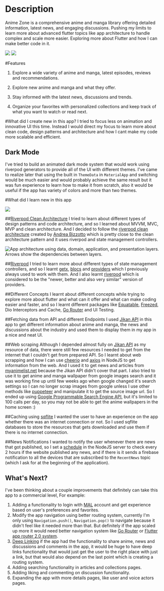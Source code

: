# Description
Anime Zone is a comprehensive anime and manga library offering detailed information, latest news, and engaging discussions.
Pushing my limits to learn more about advanced flutter topics like app architecture to handle complex and scale more easier.
Exploring more about Flutter and how I can make better code in it.

![](https://github.com/IsmailIbrahim5/Peach/blob/main/readme_resources/Version%203.0.png)
![](https://github.com/IsmailIbrahim5/Peach/blob/main/readme_resources/Version%203.0.png)


#Features

1. Explore a wide variety of anime and manga, latest episodes, reviews and recommendations.

2. Explore new anime and manga and what they offer.

3. Stay informed with the latest news, discussions and trends.

4. Organize your favorites with personalized collections and keep track of what you want to watch or read next.


#What did I create new in this app?
I tried to focus less on animation and innovative UI this time. Instead I would direct my focus to learn more about clean code, design patterns and architecture and how I cant make my code more scalable and efficient.


## Dark Mode
I've tried to build an animated dark mode system that would work using riverpod generators to provide all of the UI with different themes.
I've came to realize later that using the built in `ThemeData` in `MaterialApp` and switching would be much easier and would probably achieve the same result but it was fun experience to learn how to make it from scratch, also it would be useful if the app has variety of colors and more than two themes.

#What did I learn new in this app

![](https://github.com/IsmailIbrahim5/Peach/blob/main/readme_resources/sequenceAnimationBuilder.gif)


##[Riverpod Clean Architecture](https://codewithandrea.com/articles/flutter-app-architecture-riverpod-introduction/)
I tried to learn about different types of design patterns and code architecture, and so I learned about MVVM, MVC, MVP and clean architecture.
And I decided to follow the [riverpod clean architecture](https://codewithandrea.com/articles/flutter-app-architecture-riverpod-introduction/) created by [Andrea Bizzotto](https://codewithandrea.com/) which is pretty close to the clean architecture pattern and it uses riverpod and state management controllers.

![App architecture using data, domain, application, and presentation layers. Arrows show the dependencies between layers.](https://codewithandrea.com/articles/flutter-app-architecture-riverpod-introduction/images/flutter-app-architecture.webp)

##[Riverpod](https://riverpod.dev/) 
I tried to learn more about different types of state management controllers, and so I learnt [getx](https://pub.dev/packages/get), [blocs](https://pub.dev/packages/flutter_bloc) and [providers](https://pub.dev/packages/provider) which I previously always used to work with them. And I also learnt [riverpod](https://pub.dev/packages/riverpod) which is considered to be the "newer, better and also very similar" version of providers.

##Different Concepts
I learnt about different concepts while trying to explore more about flutter and what can it offer and what can make coding easier and faster, and so I learnt different packages like [Equatable](https://pub.dev/packages/equatable), [Freezed](https://pub.dev/packages/freezed), Dio Interceptors and Cache, [Go Router](https://pub.dev/packages/go_router) and UI Testing.

##Fetching data from API and different Endpoints
I used [Jikan API](https://jikan.moe/) in this app to get different information about anime and manga, the news and discussions about the industry and used them to display them in my app in a nice and neat UI.

##Web scraping
Although I depended almost fully on [Jikan API](https://jikan.moe/) as my resource of data, there were still few resources I needed to get from the internet that I couldn't get from prepared API.
So I learnt about web scrapping and how I can use [cheerio](https://www.npmjs.com/package/cheerio) and [axios](https://www.npmjs.com/package/axios) in NodeJS to get information from the web.
And I used it to get news and articles from [myanimelist.net](myanimelist.net) because the Jikan API didn't cover that part.
I also tried to use it to get anime and manga wallpaper from google images search and it was working fine up until few weeks ago when google changed it's search settings so I can no longer scrap images from google unless I use other methods like [puppeteer](https://www.npmjs.com/package/puppeteer) and manipulate it to get the source image url.
So I ended up using [Google Programmable Search Engine API](https://programmablesearchengine.google.com), but it's limited to 100 calls per day, so you may not be able to get the anime wallpapers in the home screen :)

##Caching using [sqflite](https://pub.dev/packages/sqflite)
I wanted the user to have an experience on the app whether there was an internet connection or not.
So I used sqflite databases to store the resources that gets downloaded and use them if there is no internet connection.

##News Notifications
I wanted to notify the user whenever there are news that got published, so I set a [schedule](https://www.npmjs.com/package/node-schedule) in the NodeJS server to check every 2 hours if the website published any news, and if there is it sends a firebase notification to all the devices that are subscribed to the `RecentNews` topic (which I ask for at the beginning of the application).


## What's Next?
I've been thinking about a couple improvements that definitely can take this app to a commercial level, For example:
1. Adding a functionality to login with [MAL](myanimelist.net) account and get experience based on user's preferences and favorites.
2. Modify the app navigation using better routing system, currently I'm only using `Navigation.push()`, `Navigation.pop()` to navigate because it didn't feel like it needed more than that. But definitely if the app scaled up more it would need better navigation system like [Go Router](https://pub.dev/packages/go_router) or [Flutter app router 2.0 system](https://docs.flutter.dev/ui/navigation).
3. [Deep Linking](https://docs.flutter.dev/ui/navigation/deep-linking) if the app had the functionality to share anime, news and discussions and comments in the app, it would be huge to have deep links functionality that would just get the user to the right place with just a link, but that would also depend on the last point which is creating a routing system.
4. Adding searching functionality in articles and collections pages.
5. Adding liking and commenting  on discussion functionality.
6. Expanding the app with more details pages, like user and voice actors pages.